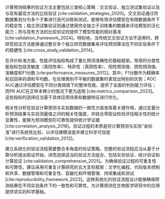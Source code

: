 计算预测结果的验证方法主要包括三类核心策略：交叉验证、独立测试集验证以及与现有最佳方法的比较验证 [cite:validation_strategies_2020]。交叉验证通过将数据集划分为多个子集进行迭代训练和测试，能够有效评估模型在有限数据条件下的稳定性；独立测试集验证则通过使用完全独立于训练集的数据来评估模型的泛化能力；而与现有方法的比较验证则提供了模型性能的相对基准 [cite:validation_framework_2024]。特别地，当传统交叉验证方法不适用时，跨研究验证方法能够通过整合多个独立研究数据集来评估预测算法在不同实验条件下的稳健性 [cite:cross_study_validation_2014]。

在评价标准方面，性能评估指标构成了量化预测准确性的基础框架。常用的分类性能指标包括灵敏度（真阳性率）、特异性（真阴性率）、阳性预测值、阴性预测值、准确度和F1分数 [cite:performance_measures_2012]。其中，F1分数作为精确率和召回率的调和平均数，在处理类别不平衡的数据集时表现出特别的优势；ROC AUC通过评估模型在不同分类阈值下的整体性能，提供了全面的判别能力评估；而PR AUC在正样本稀少的情况下更为适用 [cite:metrics_comparison_2023]。这些指标的选择应当基于具体应用场景和数据特征进行优化。

相关性分析在验证计算预测与实验数据的一致性方面发挥着关键作用。通过定量分析预测结果与实验测量值之间的相关性强度，并结合零假设检验评估相关性的统计显著性，能够为预测模型的可靠性提供统计学证据 [cite:correlation_analysis_2018]。验证过程的本质是将计算预测与实验"金标准"进行系统性比较，以评估建模误差并建立科学可信度 [cite:verification_validation_2012]。

建立系统化的验证流程需要整合多角度的验证策略。完整的验证流程应当从基于计算分析提出假设开始，进而选择适当的验证方法组合，包括实验验证、统计验证和计算验证 [cite:validation_comprehensive_2025]。为确保验证过程的可重复性和可靠性，建议采用可重复计算研究的五大支柱框架：文学化编程、代码版本控制和共享、数据管理和可重复性、容器化和环境管理、持续集成和测试 [cite:reproducibility_framework_2023]。这种系统化的验证流程设计能够确保预测结果在不同实验条件下的一致性和可靠性，为计算预测在生物医学研究中的应用提供坚实的科学基础。